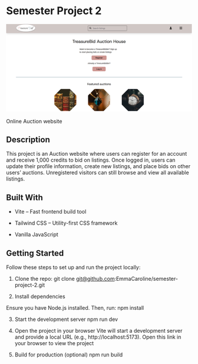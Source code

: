 # Semester Project 2

![Screenshot of the app](images/screenshot_treasurebid.png)

Online Auction website

## Description

This project is an Auction website where users can register for an account and receive 1,000 credits to bid on listings.
Once logged in, users can update their profile information, create new listings, and place bids on other users’ auctions.
Unregistered visitors can still browse and view all available listings.

## Built With

- Vite – Fast frontend build tool

- Tailwind CSS – Utility-first CSS framework

- Vanilla JavaScript

## Getting Started

Follow these steps to set up and run the project locally:

1. Clone the repo: git clone git@github.com:EmmaCaroline/semester-project-2.git

2. Install dependencies

Ensure you have Node.js installed. Then, run:
npm install

3. Start the development server
   npm run dev

4. Open the project in your browser
   Vite will start a development server and provide a local URL (e.g., http://localhost:5173). Open this link in your browser to view the project

5. Build for production (optional)
   npm run build

